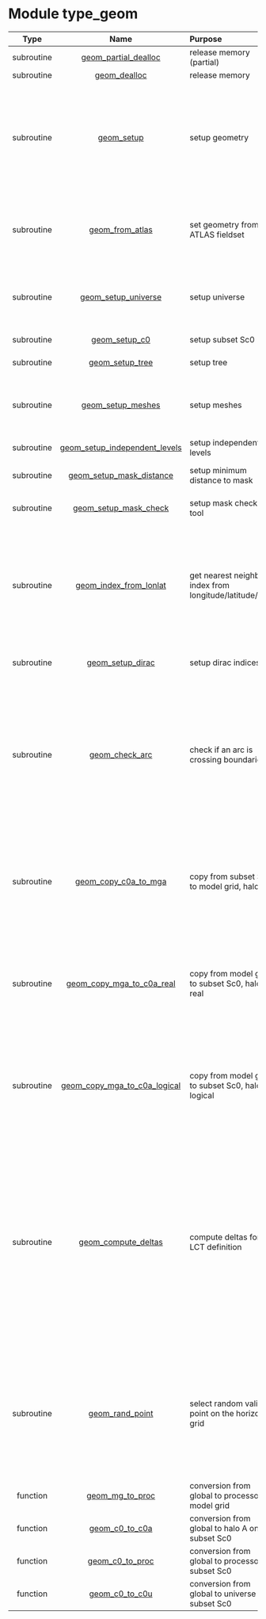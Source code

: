 # Module type_geom

| Type | Name | Purpose | Arguments |     | Type | Intent |
| :--: | :--: | :------ | ----: | :-------- | :--: | :----: |
| subroutine | [geom_partial_dealloc](https://github.com/JCSDA/saber/tree/develop/src/saber/bump/type_geom.F90#L171) | release memory (partial) | **geom** |  Geometry | class(geom_type) | inout |
| subroutine | [geom_dealloc](https://github.com/JCSDA/saber/tree/develop/src/saber/bump/type_geom.F90#L236) | release memory | **geom** |  Geometry | class(geom_type) | inout |
| subroutine | [geom_setup](https://github.com/JCSDA/saber/tree/develop/src/saber/bump/type_geom.F90#L260) | setup geometry | **geom**<br>**mpl**<br>**rng**<br>**nam**<br>**afunctionspace**<br>**afieldset** |  Geometry<br> MPI data<br> Random number generator<br> Namelists<br> ATLAS function space<br> ATLAS fieldset | class(geom_type)<br>type(mpl_type)<br>type(rng_type)<br>type(nam_type)<br>type(atlas_functionspace)<br>type(atlas_fieldset) | inout<br>inout<br>inout<br>in<br>in<br>in |
| subroutine | [geom_from_atlas](https://github.com/JCSDA/saber/tree/develop/src/saber/bump/type_geom.F90#L376) | set geometry from ATLAS fieldset | **geom**<br>**mpl**<br>**afunctionspace**<br>**afieldset** |  Geometry<br> MPI data<br> ATLAS function space<br> ATLAS fieldset | class(geom_type)<br>type(mpl_type)<br>type(atlas_functionspace)<br>type(atlas_fieldset) | inout<br>inout<br>in<br>in |
| subroutine | [geom_setup_universe](https://github.com/JCSDA/saber/tree/develop/src/saber/bump/type_geom.F90#L524) | setup universe | **geom**<br>**mpl**<br>**rng**<br>**nam** |  Geometry<br> MPI data<br> Random number generator<br> Namelist | class(geom_type)<br>type(mpl_type)<br>type(rng_type)<br>type(nam_type) | inout<br>inout<br>inout<br>in |
| subroutine | [geom_setup_c0](https://github.com/JCSDA/saber/tree/develop/src/saber/bump/type_geom.F90#L648) | setup subset Sc0 | **geom**<br>**mpl** |  Geometry<br> MPI data | class(geom_type)<br>type(mpl_type) | inout<br>inout |
| subroutine | [geom_setup_tree](https://github.com/JCSDA/saber/tree/develop/src/saber/bump/type_geom.F90#L1067) | setup tree | **geom**<br>**mpl** |  Geometry<br> MPI data | class(geom_type)<br>type(mpl_type) | inout<br>inout |
| subroutine | [geom_setup_meshes](https://github.com/JCSDA/saber/tree/develop/src/saber/bump/type_geom.F90#L1092) | setup meshes | **geom**<br>**mpl**<br>**rng**<br>**nam** |  Geometry<br> MPI data<br> Random number generator<br> Namelist | class(geom_type)<br>type(mpl_type)<br>type(rng_type)<br>type(nam_type) | inout<br>inout<br>inout<br>in |
| subroutine | [geom_setup_independent_levels](https://github.com/JCSDA/saber/tree/develop/src/saber/bump/type_geom.F90#L1191) | setup independent levels | **geom**<br>**mpl** |  Geometry<br> MPI data | class(geom_type)<br>type(mpl_type) | inout<br>inout |
| subroutine | [geom_setup_mask_distance](https://github.com/JCSDA/saber/tree/develop/src/saber/bump/type_geom.F90#L1239) | setup minimum distance to mask | **geom**<br>**mpl**<br>**nam** |  Geometry<br> MPI data<br> Namelist | class(geom_type)<br>type(mpl_type)<br>type(nam_type) | inout<br>inout<br>in |
| subroutine | [geom_setup_mask_check](https://github.com/JCSDA/saber/tree/develop/src/saber/bump/type_geom.F90#L1298) | setup mask checking tool | **geom**<br>**mpl**<br>**nam** |  Geometry<br> MPI data<br> Namelist | class(geom_type)<br>type(mpl_type)<br>type(nam_type) | inout<br>inout<br>in |
| subroutine | [geom_index_from_lonlat](https://github.com/JCSDA/saber/tree/develop/src/saber/bump/type_geom.F90#L1367) | get nearest neighbor index from longitude/latitude/level | **geom**<br>**mpl**<br>**lon**<br>**lat**<br>**il0**<br>**iproc**<br>**ic0a**<br>**gmask** |  Geometry<br> MPI data<br> Longitude<br> Latitude<br> Level index<br> Task index<br> Local index<br> Local mask | class(geom_type)<br>type(mpl_type)<br>real(kind_real)<br>real(kind_real)<br>integer<br>integer<br>integer<br>logical | in<br>inout<br>in<br>in<br>in<br>out<br>out<br>out |
| subroutine | [geom_setup_dirac](https://github.com/JCSDA/saber/tree/develop/src/saber/bump/type_geom.F90#L1440) | setup dirac indices | **geom**<br>**mpl**<br>**nam** |  Geometry<br> MPI data<br> Namelist | class(geom_type)<br>type(mpl_type)<br>type(nam_type) | inout<br>inout<br>in |
| subroutine | [geom_check_arc](https://github.com/JCSDA/saber/tree/develop/src/saber/bump/type_geom.F90#L1503) | check if an arc is crossing boundaries | **geom**<br>**mpl**<br>**il0**<br>**lon_s**<br>**lat_s**<br>**lon_e**<br>**lat_e**<br>**valid** |  Geometry<br> MPI data<br> Level<br> First point longitude<br> First point latitude<br> Second point longitude<br> Second point latitude<br> True for valid arcs | class(geom_type)<br>type(mpl_type)<br>integer<br>real(kind_real)<br>real(kind_real)<br>real(kind_real)<br>real(kind_real)<br>logical | in<br>inout<br>in<br>in<br>in<br>in<br>in<br>out |
| subroutine | [geom_copy_c0a_to_mga](https://github.com/JCSDA/saber/tree/develop/src/saber/bump/type_geom.F90#L1553) | copy from subset Sc0 to model grid, halo A | **geom**<br>**mpl**<br>**fld_c0a(geom%nc0a,geom%nl0)**<br>**fld_mga(geom%nmga,geom%nl0)** |  Geometry<br> MPI data<br> Field on subset Sc0, halo A<br> Field on model grid, halo A | class(geom_type)<br>type(mpl_type)<br>real(kind_real)<br>real(kind_real) | in<br>inout<br>in<br>out |
| subroutine | [geom_copy_mga_to_c0a_real](https://github.com/JCSDA/saber/tree/develop/src/saber/bump/type_geom.F90#L1592) | copy from model grid to subset Sc0, halo A, real | **geom**<br>**mpl**<br>**fld_mga(geom%nmga,geom%nl0)**<br>**fld_c0a(geom%nc0a,geom%nl0)** |  Geometry<br> MPI data<br> Field on model grid, halo A<br> Field on subset Sc0, halo A | class(geom_type)<br>type(mpl_type)<br>real(kind_real)<br>real(kind_real) | in<br>inout<br>in<br>out |
| subroutine | [geom_copy_mga_to_c0a_logical](https://github.com/JCSDA/saber/tree/develop/src/saber/bump/type_geom.F90#L1626) | copy from model grid to subset Sc0, halo A, logical | **geom**<br>**mpl**<br>**fld_mga(geom%nmga,geom%nl0)**<br>**fld_c0a(geom%nc0a,geom%nl0)** |  Geometry<br> MPI data<br> Field on model grid, halo A<br> Field on subset Sc0, halo A | class(geom_type)<br>type(mpl_type)<br>logical<br>logical | in<br>inout<br>in<br>out |
| subroutine | [geom_compute_deltas](https://github.com/JCSDA/saber/tree/develop/src/saber/bump/type_geom.F90#L1671) | compute deltas for LCT definition | **geom**<br>**ic0u**<br>**il0**<br>**jc0u**<br>**jl0**<br>**dx**<br>**dy**<br>**dz** |  Geometry<br> First horizontal index, universe<br> First vertical index<br> Second horizontal index, universe<br> Second vertical index<br> Longitude delta<br> Latitude delta<br> Altitude delta | class(geom_type)<br>integer<br>integer<br>integer<br>integer<br>real(kind_real)<br>real(kind_real)<br>real(kind_real) | in<br>in<br>in<br>in<br>in<br>out<br>out<br>out |
| subroutine | [geom_rand_point](https://github.com/JCSDA/saber/tree/develop/src/saber/bump/type_geom.F90#L1697) | select random valid point on the horizontal grid | **geom**<br>**mpl**<br>**rng**<br>**il0**<br>**iproc**<br>**ic0a**<br>**nr** |  Geometry<br> MPI data<br> Random number generator<br> Level<br> Processor<br> Local index<br> Number of random tries | class(geom_type)<br>type(mpl_type)<br>type(rng_type)<br>integer<br>integer<br>integer<br>integer | in<br>inout<br>inout<br>in<br>out<br>out<br>out |
| function | [geom_mg_to_proc](https://github.com/JCSDA/saber/tree/develop/src/saber/bump/type_geom.F90#L1737) | conversion from global to processor on model grid | **geom**<br>**img** |  Geometry<br> Global index | class(geom_type)<br>integer | in<br>in |
| function | [geom_c0_to_c0a](https://github.com/JCSDA/saber/tree/develop/src/saber/bump/type_geom.F90#L1759) | conversion from global to halo A on subset Sc0 | **geom**<br>**ic0** |  Geometry<br> Global index | class(geom_type)<br>integer | in<br>in |
| function | [geom_c0_to_proc](https://github.com/JCSDA/saber/tree/develop/src/saber/bump/type_geom.F90#L1785) | conversion from global to processor on subset Sc0 | **geom**<br>**ic0** |  Geometry<br> Global index | class(geom_type)<br>integer | in<br>in |
| function | [geom_c0_to_c0u](https://github.com/JCSDA/saber/tree/develop/src/saber/bump/type_geom.F90#L1807) | conversion from global to universe on subset Sc0 | **geom**<br>**ic0** |  Geometry<br> Global index | class(geom_type)<br>integer | in<br>in |
